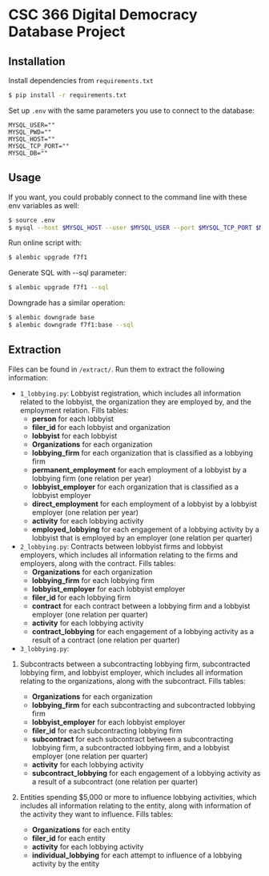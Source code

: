 # CSC 366 Digital Democracy Database Project

## Installation

Install dependencies from `requirements.txt`

```bash
$ pip install -r requirements.txt
```

Set up `.env` with the same parameters you use to connect to the database:

```
MYSQL_USER=""
MYSQL_PWD=""
MYSQL_HOST=""
MYSQL_TCP_PORT=""
MYSQL_DB=""
```

## Usage

If you want, you could probably connect to the command line with these env variables
as well:

```bash
$ source .env
$ mysql --host $MYSQL_HOST --user $MYSQL_USER --port $MYSQL_TCP_PORT $MYSQL_DB
```

Run online script with:

```bash
$ alembic upgrade f7f1
```

Generate SQL with --sql parameter:

```bash
$ alembic upgrade f7f1 --sql
```

Downgrade has a similar operation:

```bash
$ alembic downgrade base
$ alembic downgrade f7f1:base --sql
```

## Extraction

Files can be found in `/extract/`. Run them to extract the following information:

- `1_lobbying.py`: Lobbyist registration, which includes all information related to the lobbyist, the organization they are employed by, and the employment relation. Fills tables:
  - **person** for each lobbyist
  - **filer_id** for each lobbyist and organization
  - **lobbyist** for each lobbyist
  - **Organizations** for each organization
  - **lobbying_firm** for each organization that is classified as a lobbying firm
  - **permanent_employment** for each employment of a lobbyist by a lobbying firm (one relation per year)
  - **lobbyist_employer** for each organization that is classified as a lobbyist employer
  - **direct_employment** for each employment of a lobbyist by a lobbyist employer (one relation per year)
  - **activity** for each lobbying activity
  - **employed_lobbying** for each engagement of a lobbying activity by a lobbyist that is employed by an employer (one relation per quarter)
- `2_lobbying.py`: Contracts between lobbyist firms and lobbyist employers, which includes all information relating to the firms and employers, along with the contract. Fills tables:
  - **Organizations** for each organization
  - **lobbying_firm** for each lobbying firm
  - **lobbyist_employer** for each lobbyist employer
  - **filer_id** for each lobbying firm
  - **contract** for each contract between a lobbying firm and a lobbyist employer (one relation per quarter)
  - **activity** for each lobbying activity
  - **contract_lobbying** for each engagement of a lobbying activity as a result of a contract (one relation per quarter)
- `3_lobbying.py`:

1. Subcontracts between a subcontracting lobbying firm, subcontracted lobbying firm, and lobbyist employer, which includes all information relating to the organizations, along with the subcontract. Fills tables:

   - **Organizations** for each organization
   - **lobbying_firm** for each subcontracting and subcontracted lobbying firm
   - **lobbyist_employer** for each lobbyist employer
   - **filer_id** for each subcontracting lobbying firm
   - **subcontract** for each subcontract between a subcontracting lobbying firm, a subcontracted lobbying firm, and a lobbyist employer (one relation per quarter)
   - **activity** for each lobbying activity
   - **subcontract_lobbying** for each engagement of a lobbying activity as a result of a subcontract (one relation per quarter)

2. Entities spending $5,000 or more to influence lobbying activities, which includes all information relating to the entity, along with information of the activity they want to influence. Fills tables:
   - **Organizations** for each entity
   - **filer_id** for each entity
   - **activity** for each lobbying activity
   - **individual_lobbying** for each attempt to influence of a lobbying activity by the entity
